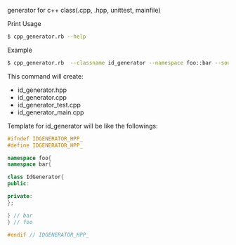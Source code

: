 generator for c++ class(.cpp, .hpp, unittest, mainfile)

Print Usage
```bash
$ cpp_generator.rb --help
```

Example
```bash
$ cpp_generator.rb  --classname id_generator --namespace foo::bar --source_convention snake --class_convention upper_camel --main
```

This command will create:

- id_generator.hpp
- id_generator.cpp
- id_generator_test.cpp
- id_generator_main.cpp

Template for id_generator will be like the followings:

```cpp
#ifndef IDGENERATOR_HPP_
#define IDGENERATOR_HPP_

namespace foo{
namespace bar{

class IdGenerator{
public:

private:
};

} // bar
} // foo

#endif // IDGENERATOR_HPP_
```
